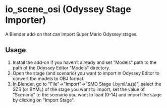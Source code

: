 # io_scene_osi (Odyssey Stage Importer)
A Blender add-on that can import Super Mario Odyssey stages.

## Usage
1. Install the add-on if you haven't already and set "Models" path to the path of the Odyssey Editor "Models" directory.
2. Open the stage (and scenario) you want to import in Odyssey Editor to convert the models to OBJ format.
3. In Blender, go to "File"->"Import"->"SMO Stage (.byml/.szs)", select the SZS (or BYML) of the stage you want to import, set the value of "Scenario" to the scenario you want to load (0-14) and import the stage by clicking on "Import Stage".
